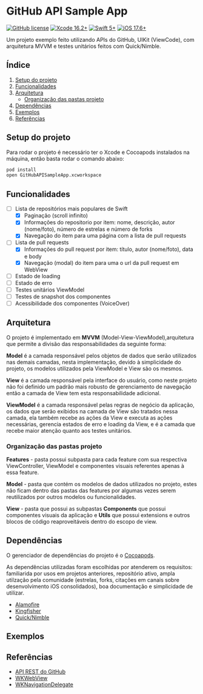 # GitHub API Sample App

[![GitHub license](https://img.shields.io/github/license/victorpereiradepaula/github-api-sample-app)](https://github.com/victorpereiradepaula/github-api-sample-app/blob/master/LICENSE)
[![Xcode 16.2+](https://img.shields.io/badge/Xcode-16.2%2B-blue.svg)](https://developer.apple.com/download/all/?q=Xcode%2016.2)
[![Swift 5+](https://img.shields.io/badge/Swift-5%2B-orange.svg)](https://www.swift.org/blog/swift-5-released/)
[![iOS 17.6+](https://img.shields.io/badge/iOS-17.6%2B-purple)](https://developer.apple.com/documentation/ios-ipados-release-notes/ios-ipados-17_6-release-notes)

Um projeto exemplo feito utilizando APIs do GitHub, UIKit (ViewCode), com arquitetura MVVM e testes unitários feitos com Quick/Nimble.

## Índice

1. [Setup do projeto](#setup-do-projeto)
1. [Funcionalidades](#funcionalidades)
1. [Arquitetura](#arquitetura)
    - [Organização das pastas projeto](#organização-das-pastas-projeto)
1. [Dependências](#dependências)
1. [Exemplos](#exemplos)
1. [Referências](#referências)

## Setup do projeto

Para rodar o projeto é necessário ter o Xcode e Cocoapods instalados na máquina, então basta rodar o comando abaixo:

```bash
pod install
open GitHubAPISampleApp.xcworkspace
```

## Funcionalidades

- [ ] Lista de repositórios mais populares de Swift
    - [x] Paginação (scroll infinito)
    - [x] Informações do repositorio por item: nome, descrição, autor (nome/foto), número de estrelas e número de forks
    - [x] Navegação do item para uma página com a lista de pull requests
- [ ] Lista de pull requests
    - [x] Informações do pull request por item: título, autor (nome/foto), data e body
    - [x] Navegação (modal) do item para uma o url da pull request em WebView
- [ ] Estado de loading
- [ ] Estado de erro
- [ ] Testes unitários ViewModel
- [ ] Testes de snapshot dos componentes
- [ ] Acessibilidade dos componentes (VoiceOver)

## Arquitetura

O projeto é implementado em **MVVM** (Model-View-ViewModel),arquitetura que permite a divisão das responsabilidades da seguinte forma:

**Model** é a camada responsável pelos objetos de dados que serão utilizados nas demais camadas, nesta implementação, devido à simplicidade do projeto, os modelos utilizados pela ViewModel e View são os mesmos.

**View** é a camada responsável pela interface do usuário, como neste projeto não foi definido um padrão mais robusto de gerenciamento de navegação então a camada de View tem esta responsabilidade adicional.

**ViewModel** é a camada responsável pelas regras de negócio da aplicação, os dados que serão exibidos na camada de View são tratados nessa camada, ela também recebe as ações da View e executa as ações necessárias, gerencia estados de erro e loading da View, e é a camada que recebe maior atenção quanto aos testes unitários.

### Organização das pastas projeto

**Features** - pasta possui subpasta para cada feature com sua respectiva ViewController, ViewModel e componentes visuais referentes apenas à essa feature.

**Model** - pasta que contém os modelos de dados utilizados no projeto, estes não ficam dentro das pastas das features por algumas vezes serem reutilizados por outros modelos ou funcionalidades.

**View** - pasta que possui as subpastas **Components** que possui componentes visuais da aplicação e **Utils** que possui extensions e outros blocos de código reaproveitáveis dentro do escopo de view.

## Dependências

O gerenciador de dependências do projeto é o [Cocoapods](https://cocoapods.org).

As dependências utilizadas foram escolhidas por atenderem os requisitos: familiarida por usos em projetos anteriores, repositório ativo, ampla utilzação pela comunidade (estrelas, forks, citações em canais sobre desenvolvimento iOS consolidados), boa documentação e simplicidade de utilizar.

- [Alamofire](https://github.com/Alamofire/Alamofire/tree/master)
- [Kingfisher](https://github.com/onevcat/Kingfisher)
- [Quick/Nimble](https://github.com/Quick/Quick)

## Exemplos

<!-- ![SAMPLE_NAME](SAMPLE_URL) -->

## Referências

- [API REST do GitHub](https://docs.github.com/pt/rest?apiVersion=2022-11-28)
- [WKWebView](https://developer.apple.com/documentation/webkit/wkwebview)
- [WKNavigationDelegate](https://developer.apple.com/documentation/webkit/wknavigationdelegate)